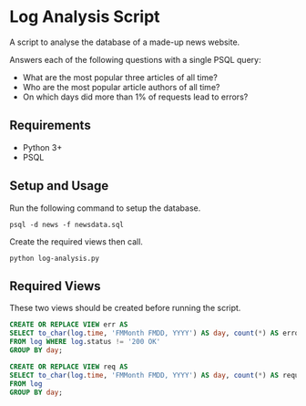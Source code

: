 # Log Analysis Script

A script to analyse the database of a made-up news website.

Answers each of the following questions with a single PSQL query:
* What are the most popular three articles of all time?
* Who are the most popular article authors of all time?
* On which days did more than 1% of requests lead to errors?

## Requirements 
* Python 3+
* PSQL

## Setup and Usage

Run the following command to setup the database.

`psql -d news -f newsdata.sql`

Create the required views then call.

`python log-analysis.py`

## Required Views

These two views should be created before running the script.

```sql
CREATE OR REPLACE VIEW err AS
SELECT to_char(log.time, 'FMMonth FMDD, YYYY') AS day, count(*) AS errors
FROM log WHERE log.status != '200 OK'
GROUP BY day;
```

```sql
CREATE OR REPLACE VIEW req AS 
SELECT to_char(log.time, 'FMMonth FMDD, YYYY') AS day, count(*) AS requests
FROM log 
GROUP BY day;
```